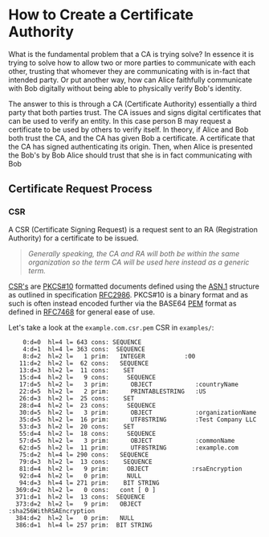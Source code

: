 # How to Create a Certificate Authority

What is the fundamental problem that a CA is trying solve? In essence it is trying to solve how to allow two or more parties to communicate with each other, trusting that whomever they are communicating with is in-fact that intended party. Or put another way, how can Alice faithfully communicate with Bob digitally without being able to physically verify Bob's identity.

The answer to this is through a CA (Certificate Authority) essentially a third party that both parties trust. The CA issues and signs digital certificates that can be used to verify an entity. In this case person B may request a certificate to be used by others to verify itself. In theory, if Alice and Bob both trust the CA, and the CA has given Bob a certificate. A certificate that the CA has signed authenticating its origin. Then, when Alice is presented the Bob's by Bob Alice should trust that she is in fact communicating with Bob

## Certificate Request Process
### CSR
A CSR (Certificate Signing Request) is a request sent to an RA (Registration Authority) for a certificate to be issued.

>*Generally speaking, the CA and RA will both be within the same organization so the term CA will be used here instead as a generic term.*

[CSR's](https://en.wikipedia.org/wiki/Certificate_signing_request) are [PKCS#10](https://tools.ietf.org/html/rfc2986) formatted documents defined using the [ASN.1](https://en.wikipedia.org/wiki/ASN.1) structure as outlined in specification [RFC2986](https://tools.ietf.org/html/rfc2986). PKCS#10 is a binary format and as such is often instead encoded further via the BASE64 [PEM](https://en.wikipedia.org/wiki/Privacy-Enhanced_Mail) format as defined in [RFC7468](https://tools.ietf.org/html/rfc7468) for general ease of use.

Let's take a look at the `example.com.csr.pem` CSR in `examples/`:

```
    0:d=0  hl=4 l= 643 cons: SEQUENCE
    4:d=1  hl=4 l= 363 cons:  SEQUENCE
    8:d=2  hl=2 l=   1 prim:   INTEGER           :00
   11:d=2  hl=2 l=  62 cons:   SEQUENCE
   13:d=3  hl=2 l=  11 cons:    SET
   15:d=4  hl=2 l=   9 cons:     SEQUENCE
   17:d=5  hl=2 l=   3 prim:      OBJECT            :countryName
   22:d=5  hl=2 l=   2 prim:      PRINTABLESTRING   :US
   26:d=3  hl=2 l=  25 cons:    SET
   28:d=4  hl=2 l=  23 cons:     SEQUENCE
   30:d=5  hl=2 l=   3 prim:      OBJECT            :organizationName
   35:d=5  hl=2 l=  16 prim:      UTF8STRING        :Test Company LLC
   53:d=3  hl=2 l=  20 cons:    SET
   55:d=4  hl=2 l=  18 cons:     SEQUENCE
   57:d=5  hl=2 l=   3 prim:      OBJECT            :commonName
   62:d=5  hl=2 l=  11 prim:      UTF8STRING        :example.com
   75:d=2  hl=4 l= 290 cons:   SEQUENCE
   79:d=3  hl=2 l=  13 cons:    SEQUENCE
   81:d=4  hl=2 l=   9 prim:     OBJECT            :rsaEncryption
   92:d=4  hl=2 l=   0 prim:     NULL
   94:d=3  hl=4 l= 271 prim:    BIT STRING
  369:d=2  hl=2 l=   0 cons:   cont [ 0 ]
  371:d=1  hl=2 l=  13 cons:  SEQUENCE
  373:d=2  hl=2 l=   9 prim:   OBJECT            :sha256WithRSAEncryption
  384:d=2  hl=2 l=   0 prim:   NULL
  386:d=1  hl=4 l= 257 prim:  BIT STRING
```
